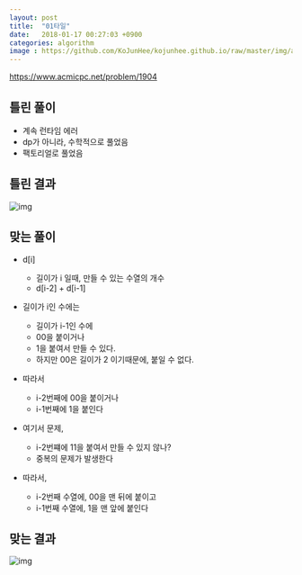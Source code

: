 ```yaml
---
layout: post
title:  "01타일"
date:   2018-01-17 00:27:03 +0900
categories: algorithm
image : https://github.com/KoJunHee/kojunhee.github.io/raw/master/img/algorithm.png
---
```


<https://www.acmicpc.net/problem/1904>

## 틀린 풀이

- 계속 런타임 에러
- dp가 아니라, 수학적으로 풀었음
- 팩토리얼로 풀었음
		
## 틀린 결과

![img](https://github.com/KoJunHee/kojunhee.github.io/raw/master/img/tile.png)

## 맞는 풀이

- d[i] 
	- 길이가 i 일때, 만들 수 있는 수열의 개수
	- d[i-2] + d[i-1]

- 길이가 i인 수에는 
	- 길이가 i-1인 수에
	- 00을 붙이거나
	- 1을 붙여서 만들 수 있다.
	- 하지만 00은 길이가 2 이기때문에, 붙일 수 없다.

- 따라서
	- i-2번째에 00을 붙이거나
	- i-1번째에 1을 붙인다

- 여기서 문제,
	- i-2번쨰에 11을 붙여서 만들 수 있지 않나? 
	- 중복의 문제가 발생한다

- 따라서,
	- i-2번째 수열에, 00을 맨 뒤에 붙이고
	- i-1번째 수열에, 1을 맨 앞에 붙인다

## 맞는 결과

![img](https://github.com/KoJunHee/kojunhee.github.io/raw/master/img/01pro.png)

	
	